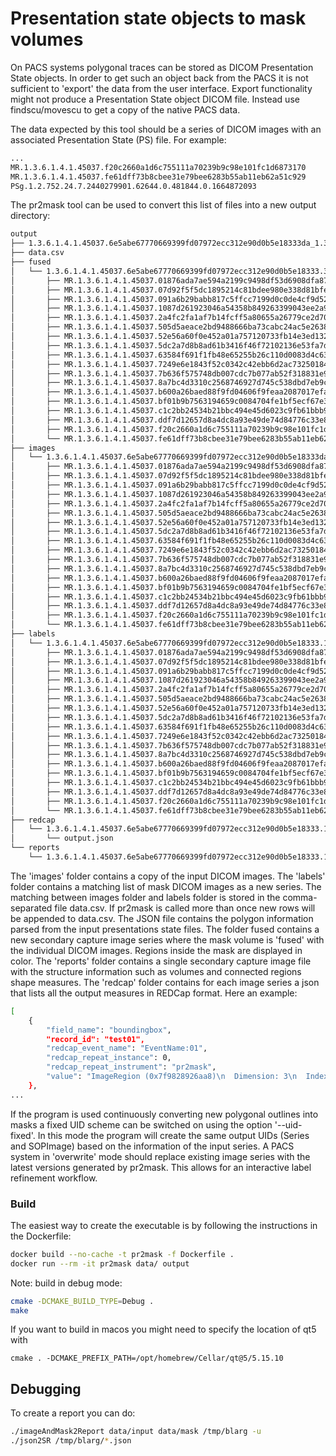 # Presentation state objects to mask volumes

On PACS systems polygonal traces can be stored as DICOM Presentation State objects. In order to get such an object back from the PACS it is not sufficient to 'export' the data from the user interface. Export functionality might not produce a Presentation State object DICOM file. Instead use findscu/movescu to get a copy of the native PACS data.

The data expected by this tool should be a series of DICOM images with an associated Presentation State (PS) file. For example:

```bash
...
MR.1.3.6.1.4.1.45037.f20c2660a1d6c755111a70239b9c98e101fc1d6873170
MR.1.3.6.1.4.1.45037.fe61dff73b8cbee31e79bee6283b55ab11eb62a51c929
PSg.1.2.752.24.7.2440279901.62644.0.481844.0.1664872093
```

The pr2mask tool can be used to convert this list of files into a new output directory:

```bash
output
├── 1.3.6.1.4.1.45037.6e5abe67770669399fd07972ecc312e90d0b5e18333da_1.3.6.1.4.1.45037.6e5abe67770669399fd07972ecc312e90d0b5e18333.1.json
├── data.csv
├── fused
│   └── 1.3.6.1.4.1.45037.6e5abe67770669399fd07972ecc312e90d0b5e18333.3
│       ├── MR.1.3.6.1.4.1.45037.01876ada7ae594a2199c9498df53d6908dfa8732f3521.dcm
│       ├── MR.1.3.6.1.4.1.45037.07d92f5f5dc1895214c81bdee980e338d81bfe2878573.dcm
│       ├── MR.1.3.6.1.4.1.45037.091a6b29babb817c5ffcc7199d0c0de4cf9d52c155360.dcm
│       ├── MR.1.3.6.1.4.1.45037.1087d261923046a54358b849263399043ee2a9c5de1f5.dcm
│       ├── MR.1.3.6.1.4.1.45037.2a4fc2fa1af7b14fcff5a80655a26779ce2d700c90fb8.dcm
│       ├── MR.1.3.6.1.4.1.45037.505d5aeace2bd9488666ba73cabc24ac5e26387c177a7.dcm
│       ├── MR.1.3.6.1.4.1.45037.52e56a60f0e452a01a757120733fb14e3ed132554170a.dcm
│       ├── MR.1.3.6.1.4.1.45037.5dc2a7d8b8ad61b3416f46f72102136e53fa7d982b4cc.dcm
│       ├── MR.1.3.6.1.4.1.45037.63584f691f1fb48e65255b26c110d0083d4c63e43f4e6.dcm
│       ├── MR.1.3.6.1.4.1.45037.7249e6e1843f52c0342c42ebb6d2ac732501840c6427a.dcm
│       ├── MR.1.3.6.1.4.1.45037.7b636f575748db007cdc7b077ab52f318831e949e73f8.dcm
│       ├── MR.1.3.6.1.4.1.45037.8a7bc4d3310c2568746927d745c538dbd7eb9cba5c8ba.dcm
│       ├── MR.1.3.6.1.4.1.45037.b600a26baed88f9fd04606f9feaa2087017efa99f3174.dcm
│       ├── MR.1.3.6.1.4.1.45037.bf01b9b7563194659c0084704fe1bf5ecf67e3272f1ba.dcm
│       ├── MR.1.3.6.1.4.1.45037.c1c2bb24534b21bbc494e45d6023c9fb61bbb9fa7fa3b.dcm
│       ├── MR.1.3.6.1.4.1.45037.ddf7d12657d8a4dc8a93e49de74d84776c33e8119bc4d.dcm
│       ├── MR.1.3.6.1.4.1.45037.f20c2660a1d6c755111a70239b9c98e101fc1d6873170.dcm
│       └── MR.1.3.6.1.4.1.45037.fe61dff73b8cbee31e79bee6283b55ab11eb62a51c929.dcm
├── images
│   └── 1.3.6.1.4.1.45037.6e5abe67770669399fd07972ecc312e90d0b5e18333da
│       ├── MR.1.3.6.1.4.1.45037.01876ada7ae594a2199c9498df53d6908dfa8732f3521.dcm
│       ├── MR.1.3.6.1.4.1.45037.07d92f5f5dc1895214c81bdee980e338d81bfe2878573.dcm
│       ├── MR.1.3.6.1.4.1.45037.091a6b29babb817c5ffcc7199d0c0de4cf9d52c155360.dcm
│       ├── MR.1.3.6.1.4.1.45037.1087d261923046a54358b849263399043ee2a9c5de1f5.dcm
│       ├── MR.1.3.6.1.4.1.45037.2a4fc2fa1af7b14fcff5a80655a26779ce2d700c90fb8.dcm
│       ├── MR.1.3.6.1.4.1.45037.505d5aeace2bd9488666ba73cabc24ac5e26387c177a7.dcm
│       ├── MR.1.3.6.1.4.1.45037.52e56a60f0e452a01a757120733fb14e3ed132554170a.dcm
│       ├── MR.1.3.6.1.4.1.45037.5dc2a7d8b8ad61b3416f46f72102136e53fa7d982b4cc.dcm
│       ├── MR.1.3.6.1.4.1.45037.63584f691f1fb48e65255b26c110d0083d4c63e43f4e6.dcm
│       ├── MR.1.3.6.1.4.1.45037.7249e6e1843f52c0342c42ebb6d2ac732501840c6427a.dcm
│       ├── MR.1.3.6.1.4.1.45037.7b636f575748db007cdc7b077ab52f318831e949e73f8.dcm
│       ├── MR.1.3.6.1.4.1.45037.8a7bc4d3310c2568746927d745c538dbd7eb9cba5c8ba.dcm
│       ├── MR.1.3.6.1.4.1.45037.b600a26baed88f9fd04606f9feaa2087017efa99f3174.dcm
│       ├── MR.1.3.6.1.4.1.45037.bf01b9b7563194659c0084704fe1bf5ecf67e3272f1ba.dcm
│       ├── MR.1.3.6.1.4.1.45037.c1c2bb24534b21bbc494e45d6023c9fb61bbb9fa7fa3b.dcm
│       ├── MR.1.3.6.1.4.1.45037.ddf7d12657d8a4dc8a93e49de74d84776c33e8119bc4d.dcm
│       ├── MR.1.3.6.1.4.1.45037.f20c2660a1d6c755111a70239b9c98e101fc1d6873170.dcm
│       └── MR.1.3.6.1.4.1.45037.fe61dff73b8cbee31e79bee6283b55ab11eb62a51c929.dcm
├── labels
│   └── 1.3.6.1.4.1.45037.6e5abe67770669399fd07972ecc312e90d0b5e18333.1
│       ├── MR.1.3.6.1.4.1.45037.01876ada7ae594a2199c9498df53d6908dfa8732f3521.dcm
│       ├── MR.1.3.6.1.4.1.45037.07d92f5f5dc1895214c81bdee980e338d81bfe2878573.dcm
│       ├── MR.1.3.6.1.4.1.45037.091a6b29babb817c5ffcc7199d0c0de4cf9d52c155360.dcm
│       ├── MR.1.3.6.1.4.1.45037.1087d261923046a54358b849263399043ee2a9c5de1f5.dcm
│       ├── MR.1.3.6.1.4.1.45037.2a4fc2fa1af7b14fcff5a80655a26779ce2d700c90fb8.dcm
│       ├── MR.1.3.6.1.4.1.45037.505d5aeace2bd9488666ba73cabc24ac5e26387c177a7.dcm
│       ├── MR.1.3.6.1.4.1.45037.52e56a60f0e452a01a757120733fb14e3ed132554170a.dcm
│       ├── MR.1.3.6.1.4.1.45037.5dc2a7d8b8ad61b3416f46f72102136e53fa7d982b4cc.dcm
│       ├── MR.1.3.6.1.4.1.45037.63584f691f1fb48e65255b26c110d0083d4c63e43f4e6.dcm
│       ├── MR.1.3.6.1.4.1.45037.7249e6e1843f52c0342c42ebb6d2ac732501840c6427a.dcm
│       ├── MR.1.3.6.1.4.1.45037.7b636f575748db007cdc7b077ab52f318831e949e73f8.dcm
│       ├── MR.1.3.6.1.4.1.45037.8a7bc4d3310c2568746927d745c538dbd7eb9cba5c8ba.dcm
│       ├── MR.1.3.6.1.4.1.45037.b600a26baed88f9fd04606f9feaa2087017efa99f3174.dcm
│       ├── MR.1.3.6.1.4.1.45037.bf01b9b7563194659c0084704fe1bf5ecf67e3272f1ba.dcm
│       ├── MR.1.3.6.1.4.1.45037.c1c2bb24534b21bbc494e45d6023c9fb61bbb9fa7fa3b.dcm
│       ├── MR.1.3.6.1.4.1.45037.ddf7d12657d8a4dc8a93e49de74d84776c33e8119bc4d.dcm
│       ├── MR.1.3.6.1.4.1.45037.f20c2660a1d6c755111a70239b9c98e101fc1d6873170.dcm
│       └── MR.1.3.6.1.4.1.45037.fe61dff73b8cbee31e79bee6283b55ab11eb62a51c929.dcm
├── redcap
│   └── 1.3.6.1.4.1.45037.6e5abe67770669399fd07972ecc312e90d0b5e18333.1
│       └── output.json
└── reports
    └── 1.3.6.1.4.1.45037.6e5abe67770669399fd07972ecc312e90d0b5e18333.1.dcm
```

The 'images' folder contains a copy of the input DICOM images. The 'labels' folder contains a matching list of mask DICOM images as a new series. The matching between images folder and labels folder is stored in the comma-separated file data.csv. If pr2mask is called more than once new rows will be appended to data.csv. The JSON file contains the polygon information parsed from the input presentations state files. The folder fused contains a new secondary capture image series where the mask volume is 'fused' with the individual DICOM images. Regions inside the mask are displayed in color. The 'reports' folder contains a single secondary capture image file with the structure information such as volumes and connected regions shape measures. The 'redcap' folder contains for each image series a json that lists all the output measures in REDCap format. Here an example:

```bash
[
    {
        "field_name": "boundingbox",
        "record_id": "test01",
        "redcap_event_name": "EventName:01",
        "redcap_repeat_instance": 0,
        "redcap_repeat_instrument": "pr2mask",
        "value": "ImageRegion (0x7f9828926aa8)\n  Dimension: 3\n  Index: [69, 63, 14]\n  Size: [105, 118, 2]\n"
    },
...
```

If the program is used continuously converting new polygonal outlines into masks a fixed UID scheme can be switched on using the option '--uid-fixed'. In this mode the program will create the same output UIDs (Series and SOPImage) based on the information of the input series. A PACS system in 'overwrite' mode should replace existing image series with the latest versions generated by pr2mask. This allows for an interactive label refinement workflow.

### Build

The easiest way to create the executable is by following the instructions in the Dockerfile:

```bash
docker build --no-cache -t pr2mask -f Dockerfile .
docker run --rm -it pr2mask data/ output
```

Note: build in debug mode:

```bash
cmake -DCMAKE_BUILD_TYPE=Debug .
make
```

If you want to build in macos you might need to specify the location of qt5 with

```
cmake . -DCMAKE_PREFIX_PATH=/opt/homebrew/Cellar/qt@5/5.15.10
```

## Debugging

To create a report you can do:

```bash
./imageAndMask2Report data/input data/mask /tmp/blarg -u
./json2SR /tmp/blarg/*.json
```
